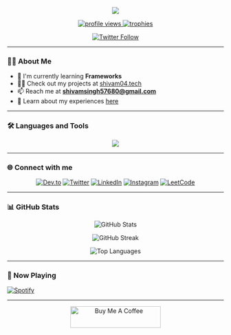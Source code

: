 <div align="center">
  <img src="https://readme-typing-svg.herokuapp.com/?lines=Welcome+to+my+GitHub+profile!;I'm+Shivam+Singh;A+passionate+full+stack+developer+from+India&center=true&width=380&height=45">
</div>

<p align="center">
  <a href="https://komarev.com/ghpvc/?username=shibbu04">
    <img src="https://komarev.com/ghpvc/?username=shibbu04&label=Profile%20views&color=0e75b6&style=flat" alt="profile views">
  </a>
  <a href="https://github.com/ryo-ma/github-profile-trophy">
    <img src="https://github-profile-trophy.vercel.app/?username=shibbu04&theme=onedark&column=7" alt="trophies">
  </a>
</p>

<div align="center">
  <a href="https://twitter.com/shibbu410">
    <img src="https://img.shields.io/twitter/follow/shibbu410?logo=twitter&style=for-the-badge" alt="Twitter Follow">
  </a>
</div>

---

### 👨‍💻 About Me

- 🌱 I'm currently learning **Frameworks**
- 👨‍💻 Check out my projects at [shivam04.tech](https://shivam04.tech)
- 📫 Reach me at **shivamsingh57680@gmail.com**
- 📄 Learn about my experiences [here](https://tinyurl.com/ystu94xh)

---

### 🛠️ Languages and Tools

<p align="center">
  <img src="https://skillicons.dev/icons?i=bootstrap,c,cpp,css,docker,express,figma,git,html,java,js,linux,matlab,mysql,nodejs,php,postgres,postman,react,redis,tailwind&perline=7" />
</p>

---

### 🌐 Connect with me

<p align="center">
  <a href="https://dev.to/shibbu04"><img src="https://img.shields.io/badge/dev.to-0A0A0A?style=for-the-badge&logo=devdotto&logoColor=white" alt="Dev.to"></a>
  <a href="https://twitter.com/shibbu410"><img src="https://img.shields.io/badge/Twitter-1DA1F2?style=for-the-badge&logo=twitter&logoColor=white" alt="Twitter"></a>
  <a href="https://linkedin.com/in/shivamsingh57680"><img src="https://img.shields.io/badge/LinkedIn-0077B5?style=for-the-badge&logo=linkedin&logoColor=white" alt="LinkedIn"></a>
  <a href="https://instagram.com/_shi_vam_007"><img src="https://img.shields.io/badge/Instagram-E4405F?style=for-the-badge&logo=instagram&logoColor=white" alt="Instagram"></a>
  <a href="https://www.leetcode.com/shibbu007"><img src="https://img.shields.io/badge/LeetCode-FFA116?style=for-the-badge&logo=LeetCode&logoColor=black" alt="LeetCode"></a>
</p>

---

### 📊 GitHub Stats

<p align="center">
  <img src="https://github-readme-stats.vercel.app/api?username=shibbu04&show_icons=true&theme=radical" alt="GitHub Stats" />
</p>

<p align="center">
  <img src="https://github-readme-streak-stats.herokuapp.com/?user=shibbu04&theme=radical" alt="GitHub Streak" />
</p>

<p align="center">
  <img src="https://github-readme-stats.vercel.app/api/top-langs/?username=shibbu04&layout=compact&theme=radical" alt="Top Languages" />
</p>

---

### 🎵 Now Playing

[![Spotify](https://novatorem-shibbu04.vercel.app/api/spotify)](https://open.spotify.com/user/shivamsingh57680@gmail.com)

---

<div align="center">
  <a href="https://www.buymeacoffee.com/shibbu04">
    <img src="https://cdn.buymeacoffee.com/buttons/v2/default-yellow.png" height="50" width="210" alt="Buy Me A Coffee">
  </a>
</div>
